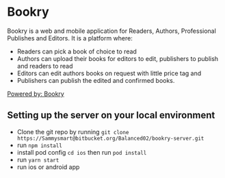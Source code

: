 # Bookry
Bookry is a web and mobile application for Readers, Authors, Professional Publishes and Editors. It is a platform where: 

* Readers can pick a book of choice to read
* Authors can upload their books for editors to edit, publishers to 
  publish and readers to read
* Editors can edit authors books on request with little price tag and 
* Publishers can publish the edited and confirmed books.

[Powered by: Bookry](https://bookry.com)


## Setting up the server on your local environment
* Clone the git repo by running `git clone https://Sammysmart@bitbucket.org/Balanced02/bookry-server.git`
* run `npm install` 
* install pod config `cd ios` then run  `pod install` 
* run `yarn start` 
* run ios or android app
